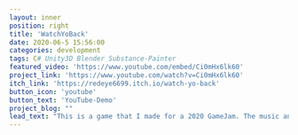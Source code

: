 ```yaml
---
layout: inner
position: right
title: 'WatchYoBack'
date: 2020-06-5 15:56:00
categories: development
tags: C# Unity3D Blender Substance-Painter
featured_video: 'https://www.youtube.com/embed/Ci0mHx6lk60'
project_link: 'https://www.youtube.com/watch?v=Ci0mHx6lk60'
itch_link: 'https://redeye6699.itch.io/watch-yo-back'
button_icon: 'youtube'
button_text: 'YouTube-Demo'
project_blog: ""
lead_text: "This is a game that I made for a 2020 GameJam. The music and all the audio work was done by my only other team-mate from Nederland! you can find his sound-cloud link <a class='link-class' href='https://soundcloud.com/spooked_to_death'>here</a>."  
---
```

